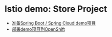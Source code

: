 # Istio demo: Store Project

- [准备Spring Boot / Spring Cloud demo项目](./docs/setup_demo_project.md)
- [部署demo项目到OpenShift](./docs/deploy_demo_project_to_openshift.md)
